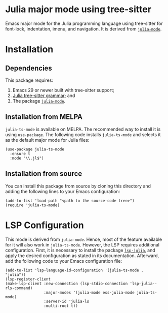 # Julia major mode using tree-sitter

Emacs major mode for the Julia programming language using tree-sitter for
font-lock, indentation, imenu, and navigation. It is derived from
[`julia-mode`](https://github.com/JuliaEditorSupport/julia-emacs).

# Installation

## Dependencies

This package requires:

1. Emacs 29 or newer built with tree-sitter support;
2. [Julia tree-sitter grammar](https://github.com/tree-sitter/tree-sitter-julia); and
3. The package [`julia-mode`](https://github.com/JuliaEditorSupport/julia-emacs).

## Installation from MELPA

`julia-ts-mode` is available on MELPA. The recommended way to install it is
using `use-package`. The following code installs `julia-ts-mode` and selects it
as the default major mode for Julia files:

``` emacs-lisp
(use-package julia-ts-mode
  :ensure t
  :mode "\\.jl$")
```

## Installation from source

You can install this package from source by cloning this directory and adding
the following lines to your Emacs configuration:

``` emacs-lisp
(add-to-list 'load-path "<path to the source-code tree>")
(require 'julia-ts-mode)
```

# LSP Configuration

This mode is derived from `julia-mode`. Hence, most of the feature available for
it will also work in `julia-ts-mode`. However, the LSP requires additional
configuration. First, it is necessary to install the package
[`lsp-julia`](https://github.com/gdkrmr/lsp-julia), and apply the desired
configuration as stated in its documentation. Afterward, add the following code
to your Emacs configuration file:

``` emacs-lisp
(add-to-list 'lsp-language-id-configuration '(julia-ts-mode . "julia"))
(lsp-register-client
(make-lsp-client :new-connection (lsp-stdio-connection 'lsp-julia--rls-command)
                 :major-modes '(julia-mode ess-julia-mode julia-ts-mode)
                 :server-id 'julia-ls
                 :multi-root t))
```
